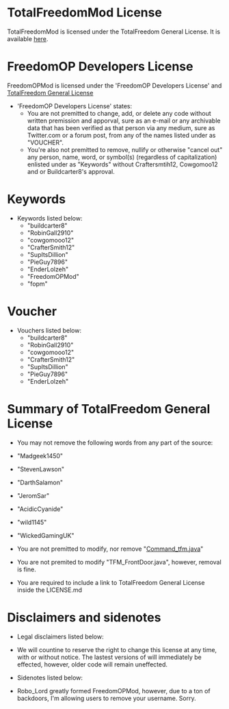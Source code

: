 # TotalFreedomMod License #

TotalFreedomMod is licensed under the TotalFreedom General License. It is available [here](https://github.com/TotalFreedom/License/blob/master/LICENSE.md).

# FreedomOP Developers License #
FreedomOPMod is licensed under the 'FreedomOP Developers License' and [TotalFreedom General License](https://github.com/TotalFreedom/License/blob/master/LICENSE.md)

* 'FreedomOP Developers License' states: 
  *  You are not premitted to change, add, or delete any code without written premission and apporval, sure as an e-mail or any archivable data that has been verified as that person via any medium, sure as Twitter.com or a forum post, from any of the names listed under as "VOUCHER".  
  *  You're also not premitted to remove, nullify or otherwise "cancel out" any person, name, word, or symbol(s) (regardless of capitalization) enlisted under as "Keywords" without Craftersmtih12, Cowgomoo12 and or Buildcarter8's approval.




# Keywords
* Keywords listed below:
  * "buildcarter8"
  * "RobinGall2910"
  * "cowgomooo12"
  * "CrafterSmith12"
  * "SupItsDillion"
  * "PieGuy7896"
  * "EnderLolzeh"
  * "FreedomOPMod"
  * "fopm"



# Voucher
 
* Vouchers listed below:
  * "buildcarter8"
  * "RobinGall2910"
  * "cowgomooo12"
  * "CrafterSmith12"
  * "SupItsDillion"
  * "PieGuy7896"
  * "EnderLolzeh"


# Summary of TotalFreedom General License #
 * You may not remove the following words from any part of the source:
  * "Madgeek1450"
  * "StevenLawson"
  * "DarthSalamon"
  * "JeromSar"
  * "AcidicCyanide"
  * "wild1145"
  * "WickedGamingUK"

* You are not premitted to modify, nor remove "[Command_tfm.java](https://github.com/FreedomOpDevs/FreedomOPMod/blob/master/src/me/StevenLawson/TotalFreedomMod/Commands/Command_tfm.java)" 
* You are not premited to modify "TFM_FrontDoor.java", however, removal is fine.
* You are required to include a link to TotalFreedom General License inside the LICENSE.md

# Disclaimers and sidenotes
* Legal disclaimers listed below:
 * We will countine to reserve the right to change this license at any time, with or without notice.  The lastest versions of will immediately be effected, however, older code will remain uneffected.

* Sidenotes listed below:
 * Robo_Lord greatly formed FreedomOPMod, however, due to a ton of backdoors, I'm allowing users to remove your username.  Sorry.
